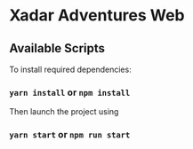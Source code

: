 # Xadar Adventures Web

## Available Scripts

To install required dependencies:

### `yarn install` or `npm install`

Then launch the project using

### `yarn start` or `npm run start`
